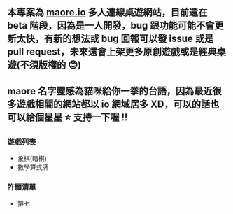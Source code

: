 ## 本專案為 [maore.io](https://maore.io) 多人連線桌遊網站，目前還在 beta 階段，因為是一人開發，bug 跟功能可能不會更新太快，有新的想法或 bug 回報可以發 issue 或是 pull request，未來還會上架更多原創遊戲或是經典桌遊(不須版權的 😊)

## maore 名字靈感為貓咪給你一拳的台語，因為最近很多遊戲相關的網站都以 io 網域居多 XD，可以的話也可以給個星星 ⭐ 支持一下喔 !!

### 遊戲列表

- 象棋(暗棋)
- 數學算式牌

### 許願清單

- 排七
